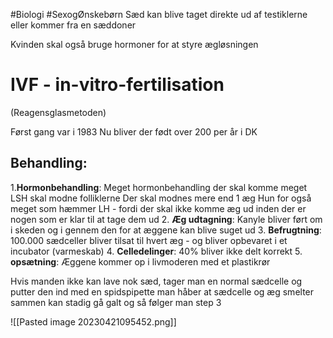 #Biologi #SexogØnskebørn 
Sæd kan blive taget direkte ud af testiklerne  eller kommer fra en sæddoner

Kvinden skal også bruge hormoner for at styre ægløsningen

# IVF - in-vitro-fertilisation
(Reagensglasmetoden)

Først gang var i 1983
Nu bliver der født over 200 per år i DK

## Behandling:

1.**Hormonbehandling**:  Meget hormonbehandling der skal komme meget LSH skal modne folliklerne
	Der skal modnes mere end 1 æg
	Hun for også meget som hæmmer LH - fordi der skal ikke komme æg ud inden der er nogen som er klar til at tage dem ud
2. **Æg udtagning**: Kanyle bliver ført om i skeden og i gennem den for at æggene kan blive suget ud
3. **Befrugtning**: 100.000 sædceller bliver tilsat til hvert æg - og bliver opbevaret i et incubator (varmeskab)
4. **Celledelinger**: 40% bliver ikke delt korrekt
5. **opsætning**: Æggene kommer op i livmoderen med et plastikrør

Hvis manden ikke kan lave nok sæd, tager man en normal sædcelle og putter den ind med en spidspipette
	man håber at sædcelle og æg smelter sammen
	kan stadig gå galt
	og så følger man step 3

![[Pasted image 20230421095452.png]]